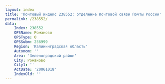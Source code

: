 ```yaml
---
layout: index
title: 'Почтовый индекс 238552: отделение почтовой связи Почты России'
permalink: /238552/
data:
    Index: 238552
    OPSName: Романово
    OPSType: О
    OPSSubm: 236999
    Region: 'Калининградская область'
    Autonom: ''
    Area: 'Зеленоградский район'
    City: Романово
    City1: ''
    ActDate: '20061018'
    IndexOld: ''
---
```

